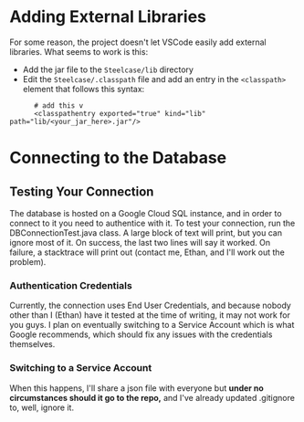 # Adding External Libraries

For some reason, the project doesn't let VSCode easily add external libraries. What seems to work 
is this:
- Add the jar file to the `Steelcase/lib` directory
- Edit the `Steelcase/.classpath` file and add an entry in the `<classpath>` element that follows this syntax:
```
      # add this v
      <classpathentry exported="true" kind="lib" path="lib/<your_jar_here>.jar"/>
```

# Connecting to the Database

## Testing Your Connection

The database is hosted on a Google Cloud SQL instance, and in order to connect to it you need to authentice with it. To test your connection, run the DBConnectionTest.java class. A large block of text will print, but you can ignore most of it. On success, the last two lines will say it worked. On failure, a stacktrace will print out (contact me, Ethan, and I'll work out the problem).

### Authentication Credentials

Currently, the connection uses End User Credentials, and because nobody other than I (Ethan) have it tested at the time of writing, it may not work for you guys. I plan on eventually switching to a Service Account which is what Google recommends, which should fix any issues with the credentials themselves.

### Switching to a Service Account

When this happens, I'll share a json file with everyone but **under no circumstances should it go to the repo,** and I've already updated .gitignore to, well, ignore it.


